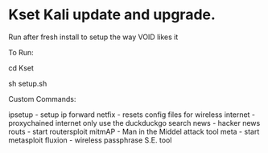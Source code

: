 # Kset Kali update and upgrade.

Run after fresh install to setup the way VOID likes it

To Run: 

cd Kset

sh setup.sh


Custom Commands:

ipsetup - setup ip forward
netfix - resets config files for wireless
internet - proxychained internet only use the duckduckgo search
news - hacker news
routs - start routersploit
mitmAP - Man in the Middel attack tool
meta - start metasploit
fluxion - wireless passphrase S.E. tool
